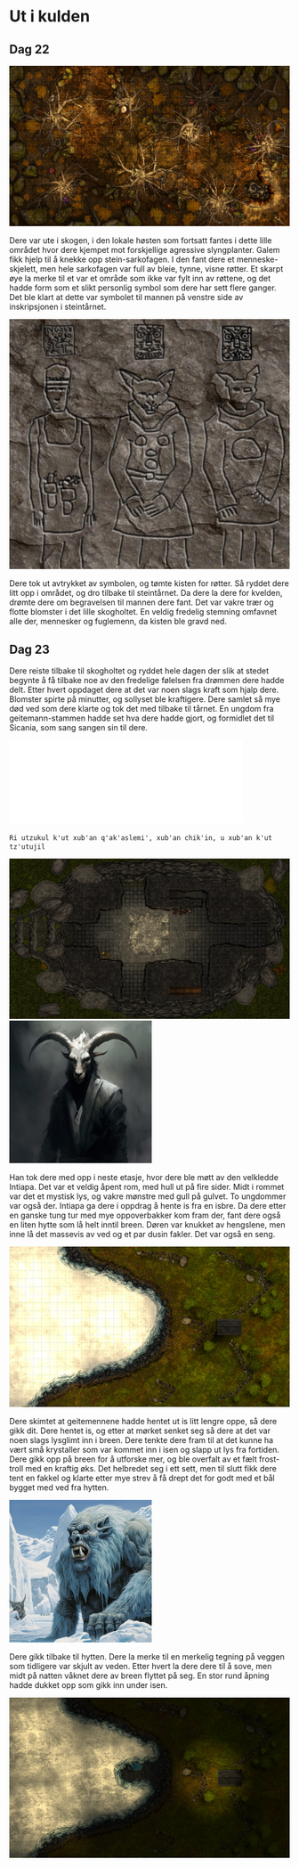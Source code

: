 # Ut i kulden

## Dag 22

<img src="images/forest_mini.png" alt="Skogholtet med evig høst"/>

Dere var ute i skogen, i den lokale høsten som fortsatt fantes i dette lille området hvor dere kjempet mot forskjellige
agressive slyngplanter. Galem fikk hjelp til å knekke opp stein-sarkofagen. I den fant dere et menneske-skjelett, men
hele sarkofagen var full av bleie, tynne, visne røtter. Et skarpt øye la merke til et var et område som ikke var fylt inn 
av røttene, og det hadde form som et slikt personlig symbol som dere har sett flere ganger. Det ble klart at dette
var symbolet til mannen på venstre side av inskripsjonen i steintårnet.

<img src="images/trio_mini.png" alt="Inskribsjon av tre figurer"/>

Dere tok ut avtrykket av symbolen, og tømte kisten for røtter. Så ryddet dere litt opp i området, og dro tilbake til
steintårnet. Da dere la dere for kvelden, drømte dere om begravelsen til mannen dere fant. Det var vakre trær og flotte
blomster i det lille skogholtet. En veldig fredelig stemning omfavnet alle der, mennesker og fuglemenn, da kisten
ble gravd ned.

## Dag 23

Dere reiste tilbake til skogholtet og ryddet hele dagen der slik at stedet begynte å få tilbake noe av den fredelige følelsen
fra drømmen dere hadde delt. Etter hvert oppdaget dere at det var noen slags kraft som hjalp dere. Blomster spirte
på minutter, og sollyset ble kraftigere. Dere samlet så mye død ved som dere klarte og tok det med tilbake til tårnet.
En ungdom fra geitemann-stammen hadde set hva dere hadde gjort, og formidlet det til Sicania, som sang sangen sin til dere.

<iframe width="420" src="videos/song-04.mp4" frameborder="0">&nbsp;</iframe>

    Ri utzukul k'ut xub'an q'ak'aslemi', xub'an chik'in, u xub'an k'ut tz'utujil


<img src="images/spike_4th_mini.png" alt="Femte etasje"/>
<img src="images/intiapa_mini.png" alt="Intiapa"/>


Han tok dere med opp i neste etasje, hvor dere ble møtt av den velkledde Intiapa. Det var et veldig åpent rom, med hull ut 
på fire sider. Midt i rommet var det et mystisk lys, og vakre mønstre med gull på gulvet. To ungdommer var også der. 
Intiapa ga dere i oppdrag å hente is fra en isbre. Da dere etter en ganske tung tur med mye oppoverbakker kom fram der,
fant dere også en liten hytte som lå helt inntil breen. Døren var knukket av hengslene, men inne lå det massevis av ved
og et par dusin fakler. Det var også en seng. 

<img src="images/glacier_mini.png" alt="Isbre"/>

Dere skimtet at geitemennene hadde hentet ut is litt lengre oppe, så dere gikk dit. Dere hentet is, og etter at mørket senket
seg så dere at det var noen slags lysglimt inn i breen. Dere tenkte dere fram til at det kunne ha vært små krystaller 
som var kommet inn i isen og slapp ut lys fra fortiden. Dere gikk opp på breen for å utforske mer, og ble overfalt av et
fælt frost-troll med en kraftig øks. Det helbredet seg i ett sett, men til slutt fikk dere tent en fakkel og klarte
etter mye strev å få drept det for godt med et bål bygget med ved fra hytten.

<img src="images/icetroll_mini.png" alt="Istroll"/>

Dere gikk tilbake til hytten. Dere la merke til en merkelig tegning på veggen som tidligere var skjult av veden.
Etter hvert la dere dere til å sove, men midt på natten våknet dere av breen flyttet på seg. En stor rund
åpning hadde dukket opp som gikk inn under isen.

<img src="images/ice_entrance_mini.png" alt="Natt ved isbreen "/>

